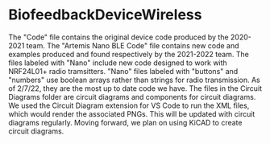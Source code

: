 # BiofeedbackDeviceWireless
The "Code" file contains the original device code produced by the 2020-2021 team.
The "Artemis Nano BLE Code" file contains new code and examples produced and found respectively by the 2021-2022 team.
The files labeled with "Nano" include new code designed to work with NRF24L01+ radio tramsitters.
"Nano" files labeled with "buttons" and "numbers" use boolean arrays rather than strings for radio transmission. As of 2/7/22, they are the most up to date code we have.
The files in the Circuit Diagrams folder are circuit diagrams and components for circuit diagrams. We used the Circuit Diagram extension for VS Code to run the XML files, which would render the associated PNGs. This will be updated with circuit diagrams regularly. Moving forward, we plan on using KiCAD to create circuit diagrams.
